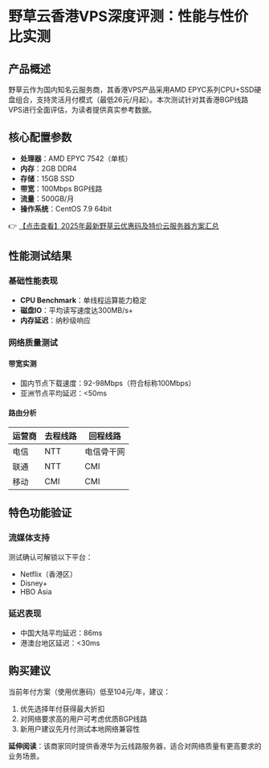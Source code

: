 # 野草云香港VPS深度评测：性能与性价比实测

## 产品概述

野草云作为国内知名云服务商，其香港VPS产品采用AMD EPYC系列CPU+SSD硬盘组合，支持灵活月付模式（最低26元/月起）。本次测试针对其香港BGP线路VPS进行全面评估，为读者提供真实参考数据。

## 核心配置参数

- **处理器**：AMD EPYC 7542（单核）
- **内存**：2GB DDR4
- **存储**：15GB SSD
- **带宽**：100Mbps BGP线路
- **流量**：500GB/月
- **操作系统**：CentOS 7.9 64bit

👉 [【点击查看】2025年最新野草云优惠码及特价云服务器方案汇总](https://bit.ly/yecaoyun)

## 性能测试结果

### 基础性能表现
- **CPU Benchmark**：单线程运算能力稳定
- **磁盘IO**：平均读写速度达300MB/s+
- **内存延迟**：纳秒级响应

### 网络质量测试
#### 带宽实测
- 国内节点下载速度：92-98Mbps（符合标称100Mbps）
- 亚洲节点平均延迟：<50ms

#### 路由分析
| 运营商 | 去程线路 | 回程线路 |
|--------|----------|----------|
| 电信   | NTT      | 电信骨干网 |
| 联通   | NTT      | CMI      |
| 移动   | CMI      | CMI      |

## 特色功能验证

### 流媒体支持
测试确认可解锁以下平台：
- Netflix（香港区）
- Disney+
- HBO Asia

### 延迟表现
- 中国大陆平均延迟：86ms
- 港澳台地区延迟：<30ms

## 购买建议

当前年付方案（使用优惠码）低至104元/年，建议：
1. 优先选择年付获得最大折扣
2. 对网络要求高的用户可考虑优质BGP线路
3. 新用户建议先月付测试本地网络兼容性

**延伸阅读**：该商家同时提供香港华为云线路服务器，适合对网络质量有更高要求的业务场景。